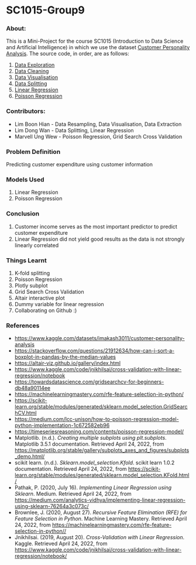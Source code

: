 # SC1015-Group9

### About: 
This is a Mini-Project for the course SC1015 (Introduction to Data Science and Artificial Intelligence) in which we use the dataset [Customer Personality Analysis](https://www.kaggle.com/datasets/imakash3011/customer-personality-analysis). The source code, in order, are as follows:
1. [Data Exploration](https://github.com/BoonHianLim/SC1015-Group9/blob/main/Data-exploratory.ipynb)
2. [Data Cleaning](https://github.com/BoonHianLim/SC1015-Group9/blob/main/Data-cleaning.ipynb)
3. [Data Visualisation](https://github.com/BoonHianLim/SC1015-Group9/blob/main/Data-visualization.ipynb)
4. [Data Splitting](https://github.com/BoonHianLim/SC1015-Group9/blob/main/Data-encoding-and-splitting.ipynb)
5. [Linear Regression](https://github.com/BoonHianLim/SC1015-Group9/blob/main/Linear_Regression.ipynb)
6. [Poisson Regression](https://github.com/BoonHianLim/SC1015-Group9/blob/main/Poisson_Regression.ipynb)

### Contributors:
- Lim Boon Hian - Data Resampling, Data Visualisation, Data Extraction
- Lim Dong Wan - Data Splitting, Linear Regression
- Marvell Ung Wew - Poisson Regression, Grid Search Cross Validation

### Problem Definition
Predicting customer expenditure using customer information

### Models Used
1. Linear Regression
2. Poisson Regression

### Conclusion
1. Customer income serves as the most important predictor to predict customer expenditure
2. Linear Regression did not yield good results as the data is not strongly linearly correlated

### Things Learnt
1. K-fold splitting
2. Poisson Regression
3. Plotly subplot
4. Grid Search Cross Validation
5. Altair interactive plot
6. Dummy variable for linear regression
7. Collaborating on Github :)

### References
- <https://www.kaggle.com/datasets/imakash3011/customer-personality-analysis>
- <https://stackoverflow.com/questions/21912634/how-can-i-sort-a-boxplot-in-pandas-by-the-median-values>
- <https://altair-viz.github.io/gallery/index.html>
- <https://www.kaggle.com/code/jnikhilsai/cross-validation-with-linear-regression/notebook>
- <https://towardsdatascience.com/gridsearchcv-for-beginners-db48a90114ee>
- <https://machinelearningmastery.com/rfe-feature-selection-in-python/>
- <https://scikit-learn.org/stable/modules/generated/sklearn.model_selection.GridSearchCV.html>
- <https://medium.com/lcc-unison/how-to-poisson-regression-model-python-implementation-1c672582eb96>
- <https://timeseriesreasoning.com/contents/poisson-regression-model/>
- Matplotlib. (n.d.). _Creating multiple subplots using plt.subplots_. Matplotlib 3.5.1 documentation. Retrieved April 24, 2022, from <https://matplotlib.org/stable/gallery/subplots_axes_and_figures/subplots_demo.html/> 
- scikit learn. (n.d.). _Sklearn.model_selection.Kfold_. scikit learn 1.0.2 documentation. Retrieved April 24, 2022, from <https://scikit-learn.org/stable/modules/generated/sklearn.model_selection.KFold.html/> 
- Pathak, P. (2020, July 16). _Implementing Linear Regression using Sklearn_. Medium. Retrieved April 24, 2022, from <https://medium.com/analytics-vidhya/implementing-linear-regression-using-sklearn-76264a3c073c/> 
- Brownlee, J. (2020, August 27). _Recursive Feature Elimination (RFE) for Feature Selection in Python_. Machine Learning Mastery. Retrieved April 24, 2022, from <https://machinelearningmastery.com/rfe-feature-selection-in-python//> 
- Jnikhilsai. (2019, August 20). _Cross-Validation with Linear Regression_. Kaggle. Retrieved April 24, 2022, from <https://www.kaggle.com/code/jnikhilsai/cross-validation-with-linear-regression/notebook/> 